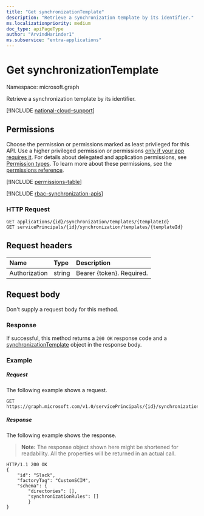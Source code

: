 ```yaml
---
title: "Get synchronizationTemplate"
description: "Retrieve a synchronization template by its identifier."
ms.localizationpriority: medium
doc_type: apiPageType
author: "ArvindHarinder1"
ms.subservice: "entra-applications"
---
```


# Get synchronizationTemplate

Namespace: microsoft.graph

Retrieve a synchronization template by its identifier.

[!INCLUDE [national-cloud-support](../../includes/global-us.md)]

## Permissions
Choose the permission or permissions marked as least privileged for this API. Use a higher privileged permission or permissions [only if your app requires it](/graph/permissions-overview#best-practices-for-using-microsoft-graph-permissions). For details about delegated and application permissions, see [Permission types](/graph/permissions-overview#permission-types). To learn more about these permissions, see the [permissions reference](/graph/permissions-reference).

<!-- { "blockType": "permissions", "name": "synchronization_synchronizationtemplate_get" } -->
[!INCLUDE [permissions-table](../includes/permissions/synchronization-synchronizationtemplate-get-permissions.md)]

[!INCLUDE [rbac-synchronization-apis](../includes/rbac-for-apis/rbac-synchronization-apis.md)]

### HTTP Request

```http
GET applications/{id}/synchronization/templates/{templateId}
GET servicePrincipals/{id}/synchronization/templates/{templateId}
```

## Request headers

| Name           | Type    | Description|
|:---------------|:--------|:-----------|
| Authorization  | string  | Bearer {token}. Required. |

## Request body

Don't supply a request body for this method.

### Response

If successful, this method returns a `200 OK` response code and a [synchronizationTemplate](../resources/synchronization-synchronizationtemplate.md) object in the response body.

### Example

##### Request
The following example shows a request.

```http
GET https://graph.microsoft.com/v1.0/servicePrincipals/{id}/synchronization/templates/Slack
```

##### Response
The following example shows the response.
>**Note:** The response object shown here might be shortened for readability. All the properties will be returned in an actual call.

```http
HTTP/1.1 200 OK
{
    "id": "Slack",
    "factoryTag": "CustomSCIM",
    "schema": {
        "directories": [],
        "synchronizationRules": []
        }
}
```


